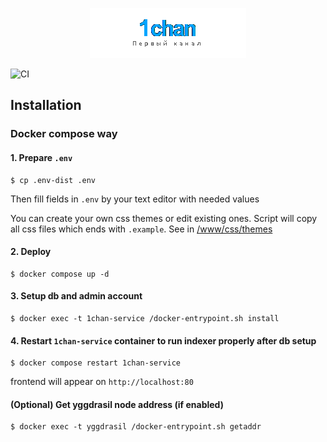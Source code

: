 <p align="center">
    <img src="https://raw.githubusercontent.com/katzterd/1chan/master/www/img/ogol.png" alt="1chan">
</p>

![CI](https://img.shields.io/github/actions/workflow/status/katzterd/1chan/ci.yml?label=CI&logo=github&style=for-the-badge)

## Installation

### Docker compose way

#### 1. Prepare `.env`
```
$ cp .env-dist .env
```
Then fill fields in `.env` by your text editor with needed values

You can create your own css themes or edit existing ones. Script will copy all css files which ends with `.example`. See in [/www/css/themes](https://github.com/katzterd/1chan-docker/tree/master/www/css/themes)

#### 2. Deploy
```
$ docker compose up -d
```

#### 3. Setup db and admin account
```
$ docker exec -t 1chan-service /docker-entrypoint.sh install
```

#### 4. Restart `1chan-service` container to run indexer properly after db setup
```
$ docker compose restart 1chan-service
```

frontend will appear on `http://localhost:80`



#### (Optional) Get yggdrasil node address (if enabled)
```
$ docker exec -t yggdrasil /docker-entrypoint.sh getaddr
```
